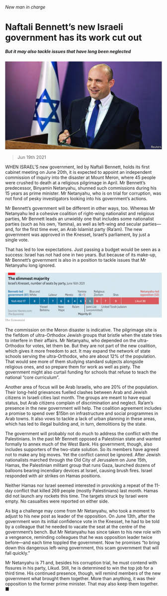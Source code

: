 ###### New man in charge

# Naftali Bennett’s new Israeli government has its work cut out 

##### But it may also tackle issues that have long been neglected 

![image](images/20210619_MAP004_0.jpg) 

> Jun 19th 2021 

WHEN ISRAEL’S new government, led by Naftali Bennett, holds its first cabinet meeting on June 20th, it is expected to appoint an independent commission of inquiry into the disaster at Mount Meron, where 45 people were crushed to death at a religious pilgrimage in April. Mr Bennett’s predecessor, Binyamin Netanyahu, shunned such commissions during his 15 years as prime minister. Mr Netanyahu, who is on trial for corruption, was not fond of pesky investigators looking into his government’s actions.

Mr Bennett’s government will be different in other ways, too. Whereas Mr Netanyahu led a cohesive coalition of right-wing nationalist and religious parties, Mr Bennett leads an unwieldy one that includes some nationalist parties (such as his own, Yamina), as well as left-wing and secular parties—and, for the first time ever, an Arab Islamist party (Ra’am). The new government was approved in the Knesset, Israel’s parliament, by just a single vote.


That has led to low expectations. Just passing a budget would be seen as a success: Israel has not had one in two years. But because of its make-up, Mr Bennett’s government is also in a position to tackle issues that Mr Netanyahu long ignored.

![image](images/20210619_MAC111.png) 


The commission on the Meron disaster is indicative. The pilgrimage site is the fiefdom of ultra-Orthodox Jewish groups that bristle when the state tries to interfere in their affairs. Mr Netanyahu, who depended on the ultra-Orthodox for votes, let them be. But they are not part of the new coalition, which gives it more freedom to act. It may expand the network of state schools serving the ultra-Orthodox, who are about 12% of the population. That would see more of them studying standard subjects alongside religious ones, and so prepare them for work as well as piety. The government might also curtail funding for schools that refuse to teach the national “core curriculum”.

Another area of focus will be Arab Israelis, who are 20% of the population. Their long-held grievances fuelled clashes between Arab and Jewish citizens in Israeli cities last month. The groups are meant to have equal status, but Arab citizens complain of discrimination and neglect. Ra’am’s presence in the new government will help. The coalition agreement includes a promise to spend over $15bn on infrastructure and social programmes in Arab towns. It also vows to tackle a lack of urban planning in these areas, which has led to illegal building and, in turn, demolitions by the state.

The government will probably not do much to address the conflict with the Palestinians. In the past Mr Bennett opposed a Palestinian state and wanted formally to annex much of the West Bank. His government, though, also includes supporters of the two-state solution. So its members have agreed not to make any big moves. Yet the conflict cannot be ignored. After Jewish nationalists marched through the Old City of Jerusalem on June 15th, Hamas, the Palestinian militant group that runs Gaza, launched dozens of balloons bearing incendiary devices at Israel, causing brush fires. Israel responded with air strikes on Hamas positions.

Neither Hamas nor Israel seemed interested in provoking a repeat of the 11-day conflict that killed 269 people (mostly Palestinians) last month. Hamas did not launch any rockets this time. The targets struck by Israel were empty. No casualties were reported on either side.

As big a challenge may come from Mr Netanyahu, who took a moment to adjust to his new post as leader of the opposition. On June 13th, after the government won its initial confidence vote in the Knesset, he had to be told by a colleague that he needed to vacate the seat at the centre of the government’s bench. But Mr Netanyahu has since taken to his new role with a vengeance, reminding colleagues that he was opposition leader twice before—and each time toppled the government. Now he promises “to bring down this dangerous left-wing government, this scam government that will fall quickly.”

Mr Netanyahu is 71 and, besides his corruption trial, he must contend with fissures in his party, Likud. Still, he is determined to win the top job for a third time. His continued presence, though, will remind members of the new government what brought them together. More than anything, it was their opposition to the former prime minister. That may also keep them together. ■

